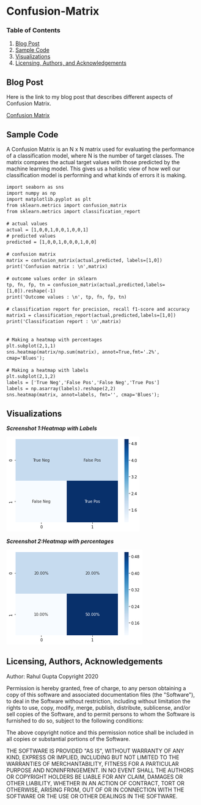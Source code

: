# Confusion-Matrix

### Table of Contents
1. [Blog Post](#Blog_Post)
2. [Sample Code](#code)
3. [Visualizations](#image)
4. [Licensing, Authors, and Acknowledgements](#licensing)

## Blog Post <a name="Blog_Post"></a>
Here is the link to my blog post that describes different aspects of Confusion Matrix.

[Confusion Matrix](https://rahulgupta1.medium.com/confusion-matrix-in-machine-learning-d15040776893)

## Sample Code <a name="code"></a>

A Confusion Matrix is an N x N matrix used for evaluating the performance of a classification model, where N is the number of target classes. The matrix compares the actual target values with those predicted by the machine learning model. This gives us a holistic view of how well our classification model is performing and what kinds of errors it is making.

```
import seaborn as sns
import numpy as np
import matplotlib.pyplot as plt
from sklearn.metrics import confusion_matrix
from sklearn.metrics import classification_report

# actual values
actual = [1,0,0,1,0,0,1,0,0,1]
# predicted values
predicted = [1,0,0,1,0,0,0,1,0,0]

# confusion matrix
matrix = confusion_matrix(actual,predicted, labels=[1,0])
print('Confusion matrix : \n',matrix)

# outcome values order in sklearn
tp, fn, fp, tn = confusion_matrix(actual,predicted,labels=[1,0]).reshape(-1)
print('Outcome values : \n', tp, fn, fp, tn)

# classification report for precision, recall f1-score and accuracy
matrix1 = classification_report(actual,predicted,labels=[1,0])
print('Classification report : \n',matrix)


# Making a heatmap with percentages
plt.subplot(2,1,1)
sns.heatmap(matrix/np.sum(matrix), annot=True,fmt='.2%', cmap='Blues');

# Making a heatmap with labels
plt.subplot(2,1,2)
labels = ['True Neg','False Pos','False Neg','True Pos']
labels = np.asarray(labels).reshape(2,2)
sns.heatmap(matrix, annot=labels, fmt='', cmap='Blues');
```

## Visualizations <a name="image"></a>

***Screenshot 1:Heatmap with Labels***

![Screenshot 1](https://github.com/rahul385/Confusion-Matrix/blob/master/Visualizations/Heatmap_with_Labels.png)

***Screenshot 2:Heatmap with percentages***

![Screenshot 2](https://github.com/rahul385/Confusion-Matrix/blob/master/Visualizations/Heatmap_with_Percentages.png)

## Licensing, Authors, Acknowledgements <a name="licensing"></a>
Author: Rahul Gupta Copyright 2020

Permission is hereby granted, free of charge, to any person obtaining a copy of this software and associated documentation files (the "Software"), to deal in the Software without restriction, including without limitation the rights to use, copy, modify, merge, publish, distribute, sublicense, and/or sell copies of the Software, and to permit persons to whom the Software is furnished to do so, subject to the following conditions:

The above copyright notice and this permission notice shall be included in all copies or substantial portions of the Software.

THE SOFTWARE IS PROVIDED "AS IS", WITHOUT WARRANTY OF ANY KIND, EXPRESS OR IMPLIED, INCLUDING BUT NOT LIMITED TO THE WARRANTIES OF MERCHANTABILITY, FITNESS FOR A PARTICULAR PURPOSE AND NONINFRINGEMENT. IN NO EVENT SHALL THE AUTHORS OR COPYRIGHT HOLDERS BE LIABLE FOR ANY CLAIM, DAMAGES OR OTHER LIABILITY, WHETHER IN AN ACTION OF CONTRACT, TORT OR OTHERWISE, ARISING FROM, OUT OF OR IN CONNECTION WITH THE SOFTWARE OR THE USE OR OTHER DEALINGS IN THE SOFTWARE.
